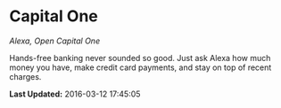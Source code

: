 # Capital One
*Alexa, Open Capital One*

Hands-free banking never sounded so good. Just ask Alexa how much money you have, make credit card payments, and stay on top of recent charges.

**Last Updated:** 2016-03-12 17:45:05